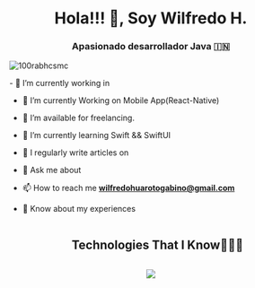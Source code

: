 <h1 align="center">Hola!!! 👋, Soy Wilfredo H.</h1>
<h3 align="center">Apasionado desarrollador Java &#127470;&#127475</h3>

<p align="left"> <img src="https://komarev.com/ghpvc/?username=100rabhcsmc&label=Profile%20views&color=0e75b6&style=flat" alt="100rabhcsmc" /> </p>
<!--
<a target="_blank" align="center">
  <img align="right" top="500" height="300" width="400" alt="GIF" src="https://media.giphy.com/media/SWoSkN6DxTszqIKEqv/giphy.gif">
</a>
-->
- 🔭 I’m currently working in 

- 🌱 I’m currently Working on Mobile App(React-Native)

- 🤝 I’m available for freelancing.

- 🌱 I’m currently learning Swift && SwiftUI

- 📝 I regularly write articles on 

- 💬 Ask me about 

- 📫 How to reach me **wilfredohuarotogabino@gmail.com**

- 📄 Know about my experiences 

<!--h1 without bottom border-->
<div id="user-content-toc">
  <ul align="center">
    <summary><h2 style="display: inline-block">Technologies That I Know👨🏻‍💻</h2></summary>
  </ul>
</div>
<!--tech stack icons-->
<p align="center">
  <a href="https://skillicons.dev">
    <img src="https://skillicons.dev/icons?i=java,spring,git,github,docker,postgres,mongodb,mysql,postmans&perline=14" />
  </a>
</p>



  





